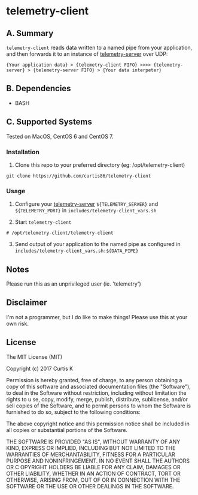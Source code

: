 # telemetry-client

## A. Summary

`telemetry-client` reads data written to a named pipe from your application, and then forwards it to an instance of [telemetry-server](https://github.com/curtis86/telemetry-server) over UDP:

```
{Your application data} > {telemetry-client FIFO} >>>> {telemetry-server} > {telemetry-server FIFO} > {Your data interpeter}
```

## B. Dependencies

 * BASH

## C. Supported Systems

Tested on MacOS, CentOS 6 and CentOS 7.

### Installation

1. Clone this repo to your preferred directory (eg: /opt/telemetry-client)

  `git clone https://github.com/curtis86/telemetry-client`


### Usage

1. Configure your [telemetry-server](https://github.com/curtis86/telemetry-server) `${TELEMETRY_SERVER}` and `${TELEMETRY_PORT}` in `includes/telemetry-client_vars.sh`

2. Start `telemetry-client`

```
# /opt/telemetry-client/telemetry-client
```

3. Send output of your application to the named pipe as configured in `includes/telemetry-client_vars.sh:${DATA_PIPE}`

## Notes

Please run this as an unprivileged user (ie. 'telemetry')

## Disclaimer

I'm not a programmer, but I do like to make things! Please use this at your own risk.

## License

The MIT License (MIT)

Copyright (c) 2017 Curtis K

Permission is hereby granted, free of charge, to any person obtaining a copy of this software and associated documentation files (the "Software"), to deal in the Software without restriction, including without limitation the rights to u
se, copy, modify, merge, publish, distribute, sublicense, and/or sell copies of the Software, and to permit persons to whom the Software is furnished to do so, subject to the following conditions:

The above copyright notice and this permission notice shall be included in all copies or substantial portions of the Software.

THE SOFTWARE IS PROVIDED "AS IS", WITHOUT WARRANTY OF ANY KIND, EXPRESS OR IMPLIED, INCLUDING BUT NOT LIMITED TO THE WARRANTIES OF MERCHANTABILITY, FITNESS FOR A PARTICULAR PURPOSE AND NONINFRINGEMENT. IN NO EVENT SHALL THE AUTHORS OR C
OPYRIGHT HOLDERS BE LIABLE FOR ANY CLAIM, DAMAGES OR OTHER LIABILITY, WHETHER IN AN ACTION OF CONTRACT, TORT OR OTHERWISE, ARISING FROM, OUT OF OR IN CONNECTION WITH THE SOFTWARE OR THE USE OR OTHER DEALINGS IN THE SOFTWARE.
